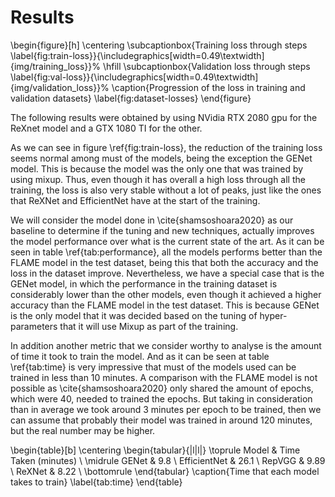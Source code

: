 # Results

<!-- TODO: Update validation with new stuff -->

\begin{figure}[h]
\centering
\subcaptionbox{Training loss through steps \label{fig:train-loss}}{\includegraphics[width=0.49\textwidth]{img/training_loss}}%
\hfill
\subcaptionbox{Validation loss through steps \label{fig:val-loss}}{\includegraphics[width=0.49\textwidth]{img/validation_loss}}%
\caption{Progression of the loss in training and validation datasets}
\label{fig:dataset-losses}
\end{figure}

The following results were obtained by using NVidia RTX 2080 gpu for the ReXnet model and a GTX 1080 TI for the other.

As we can see in figure \ref{fig:train-loss}, the reduction of the training loss seems normal among must of the models, being the exception the GENet model. This is because the model was the only one that was trained by using mixup. Thus, even though it has overall a high loss through all the training, the loss is also very stable without a lot of peaks, just like the ones that ReXNet and EfficientNet have at the start of the training.

We will consider the model done in \cite{shamsoshoara2020} as our baseline to determine if the tuning and new techniques, actually improves the model performance over what is the current state of the art. As it can be seen in table \ref{tab:performance}, all the models performs better than the FLAME model in the test dataset, being this that both the accuracy and the loss in the dataset improve. Nevertheless, we have a special case that is the GENet model, in which the performance in the training dataset is considerably lower than the other models, even though it achieved a higher accuracy than the FLAME model in the test dataset. This is because GENet is the only model that it was decided based on the tuning of hyper-parameters that it will use Mixup as part of the training.

In addition another metric that we consider worthy to analyse is the amount of time it took to train the model. And as it can be seen at table \ref{tab:time} is very impressive that must of the models used can be trained in less than 10 minutes. A comparison with the FLAME model is not possible as \cite{shamsoshoara2020} only shared the amount of epochs, which were 40, needed to trained the epochs. But taking in consideration than in average we took around 3 minutes per epoch to be trained, then we can assume that probably their model was trained in around 120 minutes, but the real number may be higher.

\begin{table}[b]
\centering
\begin{tabular}{|l|l|}
\toprule
Model & Time Taken (minutes) \\
\midrule
GENet & 9.8 \\
EfficientNet & 26.1 \\
RepVGG & 9.89 \\
ReXNet & 8.22 \\
\bottomrule
\end{tabular}
\caption{Time that each model takes to train}
\label{tab:time}
\end{table}

